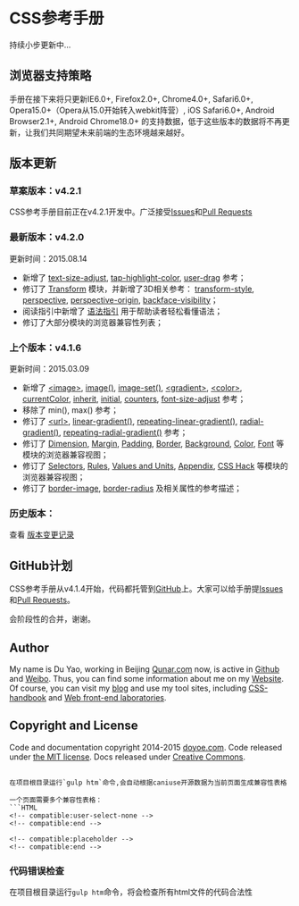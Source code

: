 # CSS参考手册

持续小步更新中...

## 浏览器支持策略

手册在接下来将只更新IE6.0+, Firefox2.0+, Chrome4.0+, Safari6.0+, Opera15.0+（Opera从15.0开始转入webkit阵营）, iOS Safari6.0+, Android Browser2.1+, Android Chrome18.0+ 的支持数据，低于这些版本的数据将不再更新，让我们共同期望未来前端的生态环境越来越好。

## 版本更新

### 草案版本：v4.2.1

CSS参考手册目前正在v4.2.1开发中。广泛接受[Issues](https://github.com/doyoe/css-handbook/issues)和[Pull Requests](https://github.com/doyoe/css-handbook/pulls)

### 最新版本：v4.2.0

更新时间：2015.08.14

* 新增了
[text-size-adjust](http://css.doyoe.com/properties/text/text-size-adjust.htm),
[tap-highlight-color](http://css.doyoe.com/properties/only-webkit/tap-highlight-color.htm),
[user-drag](http://css.doyoe.com/properties/only-webkit/user-drag.htm)
参考；
* 修订了 [Transform](http://css.doyoe.com/properties/transform/index.htm) 模块，并新增了3D相关参考：
[transform-style](http://css.doyoe.com/properties/transform/transform-style.htm),
[perspective](http://css.doyoe.com/properties/transform/perspective.htm),
[perspective-origin](http://css.doyoe.com/properties/transform/perspective-origin.htm),
[backface-visibility](http://css.doyoe.com/properties/transform/backface-visibility.htm)；
* 阅读指引中新增了 [语法指引](http://css.doyoe.com/introduction/guide.htm) 用于帮助读者轻松看懂语法；
* 修订了大部分模块的浏览器兼容性列表；

### 上个版本：v4.1.6

更新时间：2015.03.09

* 新增了
[&lt;image&gt;](http://css.doyoe.com/values/image/image.htm),
[image()](http://css.doyoe.com/values/image/image().htm),
[image-set()](http://css.doyoe.com/values/image/image-set().htm),
[&lt;gradient&gt;](http://css.doyoe.com/values/image/gradient.htm),
[&lt;color&gt;](http://css.doyoe.com/values/color/color.htm),
[currentColor](http://css.doyoe.com/values/color/currentColor.htm),
[inherit](http://css.doyoe.com/values/textual/inherit.htm),
[initial](http://css.doyoe.com/values/textual/initial.htm),
[counters](http://css.doyoe.com/values/content/counters.htm),
[font-size-adjust](http://css.doyoe.com/properties/font/font-size-adjust.htm)
参考；
* 移除了 min(), max() 参考；
* 修订了
[&lt;url&gt;](http://css.doyoe.com/values/textual/url.htm),
[linear-gradient()](http://css.doyoe.com/values/image/linear-gradient().htm),
[repeating-linear-gradient()](http://css.doyoe.com/values/image/repeating-linear-gradient().htm),
[radial-gradient()](http://css.doyoe.com/values/image/radial-gradient().htm),
[repeating-radial-gradient()](http://css.doyoe.com/values/image/repeating-radial-gradient().htm)
参考；
* 修订了
[Dimension](http://css.doyoe.com/properties/dimension/index.htm),
[Margin](http://css.doyoe.com/properties/margin/index.htm),
[Padding](http://css.doyoe.com/properties/padding/index.htm),
[Border](http://css.doyoe.com/properties/border/index.htm),
[Background](http://css.doyoe.com/properties/background/index.htm),
[Color](http://css.doyoe.com/properties/color/index.htm),
[Font](http://css.doyoe.com/properties/font/index.htm)
等模块的浏览器兼容视图；
* 修订了
[Selectors](http://css.doyoe.com/selectors/index.htm),
[Rules](http://css.doyoe.com/rules/index.htm),
[Values and Units](http://css.doyoe.com/values/index.htm),
[Appendix](http://css.doyoe.com/appendix/index.htm),
[CSS Hack](http://css.doyoe.com/hack/index.htm)
等模块的浏览器兼容视图；
* 修订了
[border-image](http://css.doyoe.com/properties/border/border-image.htm),
[border-radius](http://css.doyoe.com/properties/border/border-radius.htm)
及相关属性的参考描述；

### 历史版本：

查看 [版本变更记录](http://css.doyoe.com/introduction/change-list.htm)

## GitHub计划

CSS参考手册从v4.1.4开始，代码都托管到[GitHub](https://github.com/doyoe/css-handbook)上。大家可以给手册提[Issues](https://github.com/doyoe/css-handbook/issues)和[Pull Requests](https://github.com/doyoe/css-handbook/pulls)。

会阶段性的合并，谢谢。

## Author

My name is Du Yao, working in Beijing [Qunar.com](http://www.qunar.com) now, is active in [Github](https://github.com/doyoe) and [Weibo](http://weibo.com/doyoe). Thus, you can find some information about me on my [Website](http://www.doyoe.com). Of course, you can visit my [blog](http://blog.doyoe.com) and use my tool sites, including [CSS-handbook](http://css.doyoe.com) and [Web front-end laboratories](http://demo.doyoe.com).


## Copyright and License

Code and documentation copyright 2014-2015 [doyoe.com](http://www.doyoe.com). Code released under [the MIT license](http://opensource.org/licenses/MIT). Docs released under [Creative Commons](http://creativecommons.org/licenses/by/4.0/).

<!--
## 构建工具安装与使用

1. 安装[Node.js](http://nodejs.org/download/)，安装后可能需要重启电脑
1. 命令行运行`npm install -g gulp `
1. 将安装源设置为中国地区，否则会很慢 `npm config set registry http://registry.cnpmjs.org/ --global`
1. 项目根目录运行`npm install`

### 编译chm

1. windows下安装[HTML Help Workshop](http://download.microsoft.com/download/0/A/9/0A939EF6-E31C-430F-A3DF-DFAE7960D564/htmlhelp.exe)
1. 在项目根目录运行`gulp chm`命令

如果编译失败，请尝试拷贝`hhc.exe`到项目目录下

### 自动获取[caniuse](http://caniuse.com/)数据

在htm中添加如下注释

```HTML
<!-- compatible:start -->
<!-- compatible:end -->
```

在项目根目录运行`gulp htm`命令,会自动根据caniuse开源数据为当前页面生成兼容性表格

一个页面需要多个兼容性表格：
```HTML
<!-- compatible:user-select-none -->
<!-- compatible:end -->

<!-- compatible:placeholder -->
<!-- compatible:end -->
```

### 代码错误检查

在项目根目录运行`gulp htm`命令，将会检查所有html文件的代码合法性

